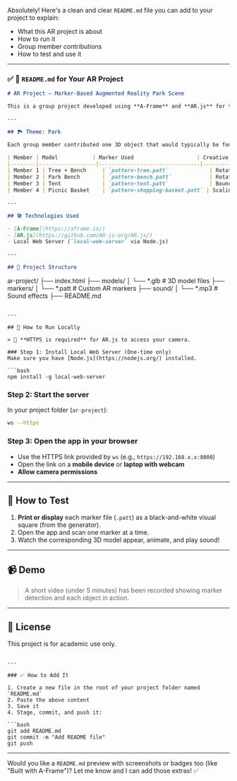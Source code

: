 Absolutely! Here's a clean and clear `README.md` file you can add to your project to explain:

* What this AR project is about
* How to run it
* Group member contributions
* How to test and use it

---

### ✅ 📄 `README.md` for Your AR Project

```markdown
# AR Project – Marker-Based Augmented Reality Park Scene

This is a group project developed using **A-Frame** and **AR.js** for the subject **CTSE - Modern Topics in Software Engineering**. The goal was to create a **marker-based AR web application** that displays 3D objects related to a selected scene — in this case, a **Park** — and enhances the experience with sound, animation, and interactivity.

---

## 🏞️ Theme: Park

Each group member contributed one 3D object that would typically be found in a park.

| Member | Model           | Marker Used                    | Creative Feature              |
|--------|------------------|--------------------------------|-------------------------------|
| Member 1 | Tree + Bench     | `pattern-tree.patt`             | Rotation animation + birds sound |
| Member 2 | Park Bench       | `pattern-bench.patt`            | Rotation + ambient crowd sound |
| Member 3 | Tent             | `pattern-tent.patt`             | Bouncing animation + tent flap sound |
| Member 4 | Picnic Basket    | `pattern-shopping-basket.patt` | Scaling animation + picnic ambience |

---

## 🛠️ Technologies Used

- [A-Frame](https://aframe.io/)
- [AR.js](https://github.com/AR-js-org/AR.js/)
- Local Web Server (`local-web-server` via Node.js)

---

## 📁 Project Structure

```

ar-project/
├── index.html
├── models/
│   └── \*.glb                # 3D model files
├── markers/
│   └── \*.patt               # Custom AR markers
├── sound/
│   └── \*.mp3                # Sound effects
├── README.md

````

---

## 🚀 How to Run Locally

> 🔐 **HTTPS is required** for AR.js to access your camera.

### Step 1: Install Local Web Server (One-time only)
Make sure you have [Node.js](https://nodejs.org/) installed.

```bash
npm install -g local-web-server
````

### Step 2: Start the server

In your project folder (`ar-project`):

```bash
ws --https
```

### Step 3: Open the app in your browser

* Use the HTTPS link provided by `ws` (e.g., `https://192.168.x.x:8000`)
* Open the link on a **mobile device** or **laptop with webcam**
* **Allow camera permissions**

---

## 🎯 How to Test

1. **Print or display** each marker file (`.patt`) as a black-and-white visual square (from the generator).
2. Open the app and scan one marker at a time.
3. Watch the corresponding 3D model appear, animate, and play sound!

---

## 📹 Demo

> A short video (under 5 minutes) has been recorded showing marker detection and each object in action.

---

## 📄 License

This project is for academic use only.

````

---

### ✅ How to Add It

1. Create a new file in the root of your project folder named `README.md`
2. Paste the above content
3. Save it
4. Stage, commit, and push it:

```bash
git add README.md
git commit -m "Add README file"
git push
````

---

Would you like a `README.md` preview with screenshots or badges too (like "Built with A-Frame")? Let me know and I can add those extras! ✅
